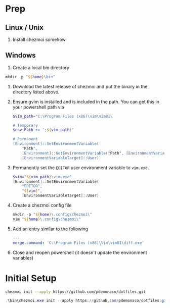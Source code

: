 # Prep

## Linux / Unix

1. Install chezmoi somehow

## Windows

1. Create a local bin directory

  ```PowerShell
  mkdir -p "${home}\bin"
  ```
1. Download the latest release of chezmoi and put the binary in the directory listed above.
1. Ensure gvim is installed and is included in the path. You can get this in your powershell path via

    ```PowerShell
    $vim_path="C:\Program Files (x86)\vim\vim81\

    # Temporary
    $env:Path += ";${vim_path}"

    # Permanent
    [Environment]::SetEnvironmentVariable(
        "Path",
        [Environment]::GetEnvironmentVariable("Path", [EnvironmentVariableTarget]::User) + ";${vim_path}",
        [EnvironmentVariableTarget]::User)
    ```
1. Permanently set the `EDITOR` user environment variable to `vim.exe`. 

    ```PowerShell
    $vim="${vim_path}\vim.exe"
    [Environment]::SetEnvironmentVariable(
        "EDITOR",
        "${vim}",
        [EnvironmentVariableTarget]::User)
    ```
1. Create a chezmoi config file

    ```Powershell
    mkdir -p "${home}\.config\chezmoi\"
    vim "${home}\.config\chezmoi\"
    ```
1. Add an entry similar to the following

    ```YAML
    ---
    merge.command: 'C:\Program Files (x86)\Vim\vim81\diff.exe'
    ```
1. Close and reopen powershell (it doesn't update the environment variables)



# Initial Setup

```bash
chezmoi init --apply https://github.com/pdemonaco/dotfiles.git
```

```Powershell
.\bin\chezmoi.exe init --apply https://github.com/pdemonaco/dotfiles.git
```
